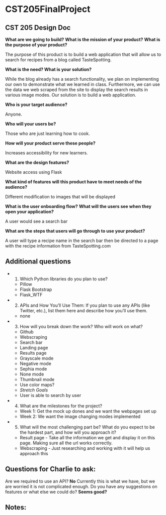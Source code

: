 # CST205FinalProject



## CST 205 Design Doc

**What are we going to build?**
**What is the mission of your product?**
**What is the purpose of your product?**

The purpose of this product is to build a web application that will allow us to search for recipes from a blog called TasteSpotting. 

**What is the need? What is your solution?**

While the blog already has a search functionality, we plan on implementing our own to demonstrate what we learned in class. Furthermore, we can use the data we web scraped from the site to display the search results in various image modes. 
Our solution is to build a web application.  

**Who is your target audience?**

Anyone.

**Who will your users be?**

Those who are just learning how to cook. 

**How will your product serve these people?**

Increases accessibility for new learners. 


**What are the design features?**

Website access using Flask

**What kind of features will this product have to meet needs of the audience?**

Different modification to images that will be displayed 


**What is the user onboarding flow?**
**What will the users see when they open your application?**

A user would see a search bar 

**What are the steps that users will go through to use your product?**

A user will type a recipe name in the search bar then be directed to a page with the recipe information from TasteSpotting.com 



## Additional questions
* 1. Which Python libraries do you plan to use?
  * Pillow
  * Flask Bootstrap
  * Flask_WTF

* 2. APIs and How You’ll Use Them: If you plan to use any APIs (like Twitter, etc.), list them here and describe how you’ll use them.
  * none

* 3. How will you break down the work? Who will work on what?
  * Github
  * Webscraping
  * Search bar 
  * Landing page
  * Results page
  * Grayscale mode
  * Negative mode
  * Sephia mode
  * None mode 
  * Thumbnail mode 
  * Use color maps? 
  * *Stretch Goals*
  * User is able to search by user

* 4. What are the milestones for the project? 
  * Week 1: Get the mock up dones and we want the webpages set up
  * Week 2: We want the image changing modes implemented

* 5. What will the most challenging part be? What do you expect to be the hardest part, and how will you approach it?
  * Result page - Take all the information we get and display it on this page. Making sure all the url works correctly. 
  * Webscraping - Just researching and working with it will help us approach this 


## Questions for Charlie to ask:
Are we required to use an API? **No**
Currently this is what we have, but we are worried it is not complicated enough. Do you have any suggestions on features or what else we could do? **Seems good?**


## Notes:  
